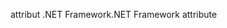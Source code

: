 <span data-ttu-id="b953a-101">attribut .NET Framework</span><span class="sxs-lookup"><span data-stu-id="b953a-101">.NET Framework attribute</span></span>